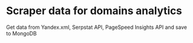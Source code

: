 # Scraper data for domains analytics
Get data from Yandex.xml, Serpstat API, PageSpeed Insights API and save to MongoDB
